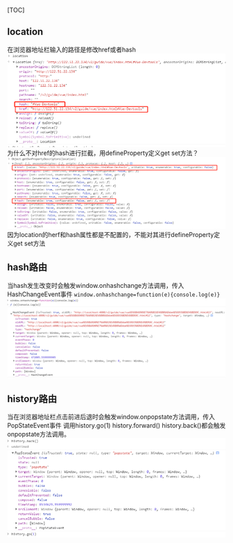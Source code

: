 [TOC]
## location
在浏览器地址栏输入的路径是修改href或者hash
![location](../../images/vue/location1.png)
为什么不对href的hash进行拦截，用defineProperty定义get set方法？
![location](../../images/vue/location2.png)
因为location的herf和hash属性都是不配置的，不能对其进行defineProperty定义get set方法

## hash路由
当hash发生改变时会触发window.onhashchange方法调用，传入HashChangeEvent事件
`window.onhashchange=function(e){console.log(e)}`
![location](../../images/vue/hashchange.png)


## history路由
当在浏览器地址栏点击前进后退时会触发window.onpopstate方法调用，传入PopStateEvent事件
调用history.go(1) history.forward() history.back()都会触发onpopstate方法调用。
![location](../../images/vue/popstate.png)
